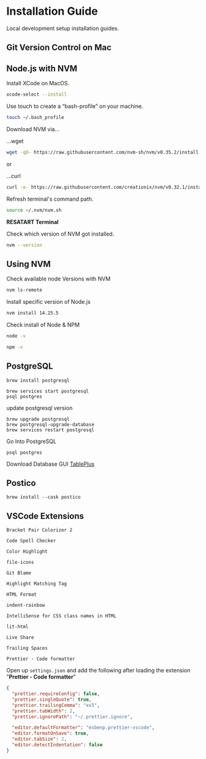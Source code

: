 # Installation Guide

Local development setup installation guides.

## Git Version Control on Mac

## Node.js with NVM

Install XCode on MacOS.

```zsh
xcode-select --install
```

Use touch to create a “bash-profile” on your machine.

```zsh
touch ~/.bash_profile
```

Download NVM via...

...wget

```zsh
wget -qO- https://raw.githubusercontent.com/nvm-sh/nvm/v0.35.2/install.sh | bash
```

or

...curl

```zsh
curl -o- https://raw.githubusercontent.com/creationix/nvm/v0.32.1/install.sh | bash
```

Refresh terminal's command path.

```zsh
source ~/.nvm/nvm.sh
```

**RESATART Terminal**

Check which version of NVM got installed.

```zsh
nvm --version
```

## Using NVM

Check available node Versions with NVM

```zsh
nvm ls-remote
```

Install specific version of Node.js

```zsh
nvm install 14.15.5
```

Check install of Node & NPM

```zsh
node -v
```

```zsh
npm -v
```

## PostgreSQL

```
brew install postgresql
```

```
brew services start postgresql
psql postgres
```

update postgresql version

```
brew upgrade postgresql
brew postgresql-upgrade-database
brew services restart postgresql
```

Go Into PostgreSQL

```
psql postgres
```

Download Database GUI
[TablePlus](https://tableplus.com/)

## Postico

```
brew install --cask postico
```

## VSCode Extensions

```
Bracket Pair Colorizer 2

Code Spell Checker

Color Highlight

file-icons

Git Blame

Highlight Matching Tag

HTML Format

indent-rainbow

IntelliSense for CSS class names in HTML

lit-html

Live Share

Trailing Spaces

Prettier - Code formatter
```

Open up `settings.json` and add the following after loading the extension "**Prettier - Code formatter**"

```json
{
  "prettier.requireConfig": false,
  "prettier.singleQuote": true,
  "prettier.trailingComma": "es5",
  "prettier.tabWidth": 2,
  "prettier.ignorePath": "~/.prettier.ignore",

  "editor.defaultFormatter": "esbenp.prettier-vscode",
  "editor.formatOnSave": true,
  "editor.tabSize": 2,
  "editor.detectIndentation": false
}
```
